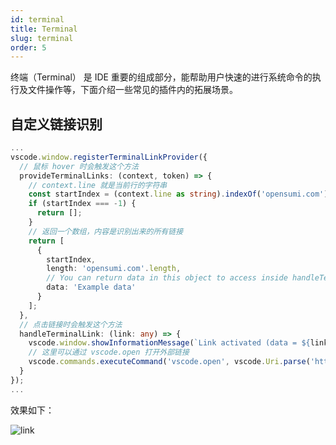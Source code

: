 ```yaml
---
id: terminal
title: Terminal
slug: terminal
order: 5
---
```


终端（Terminal） 是 IDE 重要的组成部分，能帮助用户快速的进行系统命令的执行及文件操作等，下面介绍一些常见的插件内的拓展场景。

## 自定义链接识别

```ts
...
vscode.window.registerTerminalLinkProvider({
  // 鼠标 hover 时会触发这个方法
  provideTerminalLinks: (context, token) => {
    // context.line 就是当前行的字符串
    const startIndex = (context.line as string).indexOf('opensumi.com');
    if (startIndex === -1) {
      return [];
    }
    // 返回一个数组，内容是识别出来的所有链接
    return [
      {
        startIndex,
        length: 'opensumi.com'.length,
        // You can return data in this object to access inside handleTerminalLink
        data: 'Example data'
      }
    ];
  },
  // 点击链接时会触发这个方法
  handleTerminalLink: (link: any) => {
    vscode.window.showInformationMessage(`Link activated (data = ${link.data})`);
    // 这里可以通过 vscode.open 打开外部链接
    vscode.commands.executeCommand('vscode.open', vscode.Uri.parse('https://opensumi.com'));
  }
});
...
```

效果如下：

![link](https://img.alicdn.com/imgextra/i2/O1CN01abcWWB23IJBV61QhN_!!6000000007232-1-tps-1200-692.gif)

